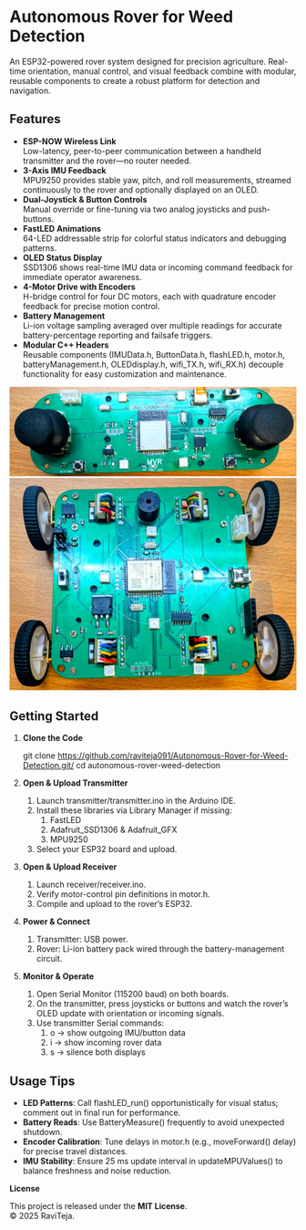 ﻿# Autonomous Rover for Weed Detection

An ESP32-powered rover system designed for precision agriculture. Real-time orientation, manual control, and visual feedback combine with modular, reusable components to create a robust platform for detection and navigation.

## Features

- **ESP-NOW Wireless Link**\
  Low-latency, peer-to-peer communication between a handheld transmitter and the rover—no router needed.
- **3-Axis IMU Feedback**\
  MPU9250 provides stable yaw, pitch, and roll measurements, streamed continuously to the rover and optionally displayed on an OLED.
- **Dual-Joystick & Button Controls**\
  Manual override or fine-tuning via two analog joysticks and push-buttons.
- **FastLED Animations**\
  64-LED addressable strip for colorful status indicators and debugging patterns.
- **OLED Status Display**\
  SSD1306 shows real-time IMU data or incoming command feedback for immediate operator awareness.
- **4-Motor Drive with Encoders**\
  H-bridge control for four DC motors, each with quadrature encoder feedback for precise motion control.
- **Battery Management**\
  Li-ion voltage sampling averaged over multiple readings for accurate battery-percentage reporting and failsafe triggers.
- **Modular C++ Headers**\
  Reusable components (IMUData.h, ButtonData.h, flashLED.h, motor.h, batteryManagement.h, OLEDdisplay.h, wifi\_TX.h, wifi\_RX.h) decouple functionality for easy customization and maintenance.

![Remote](docs/Remote.jpeg)
![Rover](docs/Rover.jpeg)

## Getting Started

1. **Clone the Code**

   git clone https://github.com/raviteja091/Autonomous-Rover-for-Weed-Detection.git/
   cd autonomous-rover-weed-detection

1. **Open & Upload Transmitter**
   1. Launch transmitter/transmitter.ino in the Arduino IDE.
   1. Install these libraries via Library Manager if missing:
      1. FastLED
      1. Adafruit\_SSD1306 & Adafruit\_GFX
      1. MPU9250
   1. Select your ESP32 board and upload.
1. **Open & Upload Receiver**
   1. Launch receiver/receiver.ino.
   1. Verify motor-control pin definitions in motor.h.
   1. Compile and upload to the rover’s ESP32.
1. **Power & Connect**
   1. Transmitter: USB power.
   1. Rover: Li-ion battery pack wired through the battery-management circuit.
1. **Monitor & Operate**
   1. Open Serial Monitor (115200 baud) on both boards.
   1. On the transmitter, press joysticks or buttons and watch the rover’s OLED update with orientation or incoming signals.
   1. Use transmitter Serial commands:
      1. o → show outgoing IMU/button data
      1. i → show incoming rover data
      1. s → silence both displays

## Usage Tips

- **LED Patterns**: Call flashLED\_run() opportunistically for visual status; comment out in final run for performance.
- **Battery Reads**: Use BatteryMeasure() frequently to avoid unexpected shutdown.
- **Encoder Calibration**: Tune delays in motor.h (e.g., moveForward() delay) for precise travel distances.
- **IMU Stability**: Ensure 25 ms update interval in updateMPUValues() to balance freshness and noise reduction.

**License**

This project is released under the **MIT License**.\
© 2025 RaviTeja.
